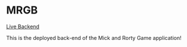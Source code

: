 # MRGB
[Live Backend]("https://mrgb.herokuapp.com/")

This is the deployed back-end of the Mick and Rorty Game application!
